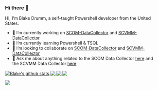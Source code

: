 ### Hi there 👋

<!--
**blakedrumm/blakedrumm** is a ✨ _special_ ✨ repository because its `README.md` (this file) appears on your GitHub profile.

Here are some ideas to get you started:

- 🔭 I’m currently working on ...
- 🌱 I’m currently learning ...
- 👯 I’m looking to collaborate on ...
- 🤔 I’m looking for help with ...
- 💬 Ask me about ...
- 📫 How to reach me: ...
- 😄 Pronouns: ...
- ⚡ Fun fact: ...
-->

Hi, I'm Blake Drumm, a self-taught Powershell developer from the United States.

- 🔭 I’m currently working on [SCOM-DataCollector](https://github.com/blakedrumm/SCOM-Scripts-and-SQL/releases/latest) and [SCVMM-DataCollector](https://github.com/blakedrumm/SCVMM-Scripts-and-SQL/releases/latest)
- 🌱 I’m currently learning Powershell & TSQL
- 👯 I’m looking to collaborate on [SCOM-DataCollector](https://github.com/blakedrumm/SCOM-Scripts-and-SQL/releases/latest) and [SCVMM-DataCollector](https://github.com/blakedrumm/SCVMM-Scripts-and-SQL/releases/latest)
- 💬 Ask me about anything related to the SCOM Data Collector [here](https://github.com/blakedrumm/SCOM-Scripts-and-SQL/issues) and the SCVMM Data Collector [here](https://github.com/blakedrumm/SCVMM-Scripts-and-SQL/issues)
<!-- Change the `github-readme-stats.anuraghazra1.vercel.app` to `github-readme-stats.vercel.app`  -->

<a href="https://github.com/anuraghazra/github-readme-stats">
  <img align="center" src="https://github-readme-stats.vercel.app/api?username=blakedrumm&show_icons=true&include_all_commits=true&count_private=true&theme=vue-dark" alt="Blake's github stats" />
</a>
<a href="https://github.com/anuraghazra/github-readme-stats">
  <!-- Change the `github-readme-stats.anuraghazra1.vercel.app` to `github-readme-stats.vercel.app`  -->
  <img align="center" src="https://github-readme-stats.vercel.app/api/top-langs/?username=blakedrumm&layout=compact&theme=vue-dark" />
</a>
<a href="https://github.com/blakedrumm/SCOM-Scripts-and-SQL/releases/latest">
  <!-- Change the `github-readme-stats.anuraghazra1.vercel.app` to `github-readme-stats.vercel.app`  -->
  <img align="center" src="https://github-readme-stats.vercel.app/api/pin/?username=blakedrumm&repo=SCOM-Scripts-and-SQL&theme=vue-dark" />
</a>
<a href="https://github.com/blakedrumm/SCVMM-Scripts-and-SQL/releases/latest">
  <!-- Change the `github-readme-stats.anuraghazra1.vercel.app` to `github-readme-stats.vercel.app`  -->
  <img align="center" src="https://github-readme-stats.vercel.app/api/pin/?username=blakedrumm&repo=SCVMM-Scripts-and-SQL&theme=vue-dark" />
</a>

![](https://hit.yhype.me/github/profile?user_id=63755224)
